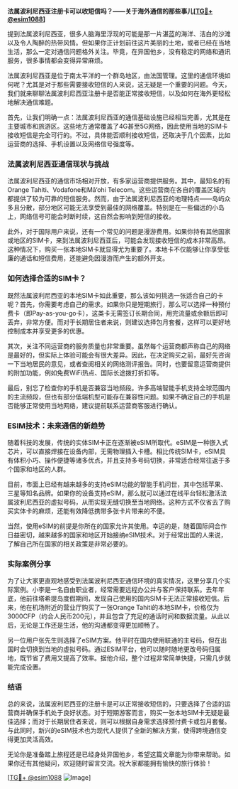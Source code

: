 **法属波利尼西亚注册卡可以收短信吗？——关于海外通信的那些事儿[[TG💪+ @esim1088](https://t.me/s/esim1088)]**

提到法属波利尼西亚，很多人脑海里浮现的可能是那一片湛蓝的海洋、洁白的沙滩以及令人陶醉的热带风情。但如果你正计划前往这片美丽的土地，或者已经在当地生活，那么一定对通信问题格外关注。毕竟，在异国他乡，没有稳定的网络和通讯服务，很多事情都会变得异常麻烦。

法属波利尼西亚是位于南太平洋的一个群岛地区，由法国管理。这里的通信环境如何呢？尤其是对于那些需要接收短信的人来说，这无疑是一个重要的问题。今天，我们就来聊聊法属波利尼西亚注册卡是否能正常接收短信，以及如何在海外更轻松地解决通信难题。

首先，让我们明确一点：法属波利尼西亚的通信基础设施已经相当完善，尤其是在主要城市和旅游区。这些地方通常覆盖了4G甚至5G网络，因此使用当地的SIM卡接收短信是完全可行的。不过，具体能否顺利接收短信，还取决于几个因素，比如运营商的选择、手机设置以及网络信号强度等。

### 法属波利尼西亚通信现状与挑战

法属波利尼西亚的通信市场相对开放，有多家运营商提供服务。其中，最知名的有Orange Tahiti、Vodafone和Mā‘ohi Telecom。这些运营商在各自的覆盖区域内都提供了较为可靠的短信服务。然而，由于法属波利尼西亚的地理特点——岛屿众多且分散，部分地区可能无法享受到最佳的网络覆盖。特别是在一些偏远的小岛上，网络信号可能会时断时续，这自然会影响到短信的接收。

此外，对于国际用户来说，还有一个常见的问题是漫游费用。如果你持有其他国家或地区的SIM卡，来到法属波利尼西亚后，可能会发现接收短信的成本非常高昂。这种情况下，购买一张本地SIM卡就显得尤为重要了。本地卡不仅能够让你享受低廉的通话和短信费用，还能避免因漫游而产生的额外开支。

### 如何选择合适的SIM卡？

既然法属波利尼西亚的本地SIM卡如此重要，那么该如何挑选一张适合自己的卡呢？首先，你需要考虑自己的需求。如果你只是短期旅行，那么可以选择一种预付费卡（即Pay-as-you-go卡），这类卡无需签订长期合同，用完流量或余额后即可丢弃，非常方便。而对于长期居住者来说，则建议选择包月套餐，这样可以更好地控制成本并享受更多的优惠。

其次，关注不同运营商的服务质量也非常重要。虽然每个运营商都声称自己的网络是最好的，但实际上体验可能会有很大差异。因此，在决定购买之前，最好先咨询一下当地居民的意见，或者查阅相关的网络测评报告。同时，也要留意运营商提供的附加功能，例如免费WiFi热点、国际长途拨打折扣等。

最后，别忘了检查你的手机是否兼容当地频段。许多高端智能手机支持全球范围内的主流频段，但也有部分低端机型可能存在兼容性问题。如果不确定自己的手机是否能够正常使用当地网络，建议提前联系运营商客服进行确认。

### ESIM技术：未来通信的新趋势

随着科技的发展，传统的实体SIM卡正在逐渐被eSIM所取代。eSIM是一种嵌入式芯片，可以直接焊接在设备内部，无需物理插入卡槽。相比传统SIM卡，eSIM具有体积小巧、操作便捷等诸多优点，并且支持多号码切换，非常适合经常往返于多个国家和地区的人群。

目前，市面上已经有越来越多的支持eSIM功能的智能手机问世，其中包括苹果、三星等知名品牌。如果你的设备支持eSIM，那么就可以通过在线平台轻松激活法属波利尼西亚的虚拟号码，从而实现无缝切换至当地网络。这种方式不仅省去了购买实体卡的麻烦，还能有效降低携带多张卡片带来的不便。

当然，使用eSIM的前提是你所在的国家允许其使用。幸运的是，随着国际间合作日益密切，越来越多的国家和地区开始接纳eSIM技术。对于经常出国的人来说，了解自己所在国家的相关政策是非常必要的。

### 实际案例分享

为了让大家更直观地感受到法属波利尼西亚通信环境的真实情况，这里分享几个实际案例。小李是一名自由职业者，经常需要远程办公并与客户保持联系。去年年底，他前往塔希提岛度假期间，发现自己使用的国内SIM卡无法正常接收短信。后来，他在机场附近的营业厅购买了一张Orange Tahiti的本地SIM卡，价格仅为3000CFP（约合人民币200元），并且包含了充足的通话时间和数据流量。从此以后，无论是工作还是生活，他的沟通都变得更加顺畅了。

另一位用户张先生则选择了eSIM方案。他平时在国内使用联通的主号码，但在出国时会切换到当地的虚拟号码。通过ESIM平台，他可以随时随地更改号码归属地，既节省了费用又提高了效率。据他介绍，整个过程非常简单快捷，只需几步就能完成设置。

### 结语

总的来说，法属波利尼西亚的注册卡是可以正常接收短信的，只要选择了合适的运营商并确保手机处于良好状态。对于短期游客而言，购买一张本地SIM卡无疑是最佳选择；而对于长期居住者来说，则可以根据自身需求选择预付费卡或包月套餐。与此同时，新兴的eSIM技术也为现代人提供了全新的解决方案，使得跨境通信变得更加灵活高效。

无论你是准备踏上旅程还是已经身处异国他乡，希望这篇文章能为你带来帮助。如果你还有其他疑问，欢迎随时留言交流。祝大家都能拥有愉快的旅行体验！

[[TG💪+ @esim1088](https://t.me/s/esim1088) ![Image](https://i.postimg.cc/4NQfJmqS/Snipaste-2025-05-13-00-14-12.png)]
